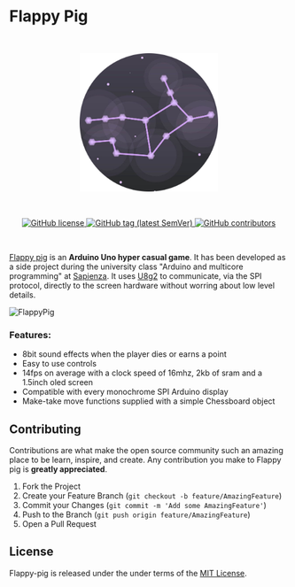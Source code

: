 Flappy Pig
====================
<br/>
<p align="center">
    <a href="https://sulu.io/" target="_blank">
        <img width="250px" src="https://github.com/gianmarcopicarella/virgo/blob/master/virgo_rounded_logo.png?raw=true" alt="Sulu logo">
    </a>
</p>

<br/>
<p align="center">
    <a href="https://github.com/gianmarcopicarella/flappy-pig/blob/master/LICENSE" target="_blank">
        <img src="https://img.shields.io/github/license/gianmarcopicarella/flappy-pig.svg" alt="GitHub license">
    </a>
    <a href="https://github.com/gianmarcopicarella/flappy-pig/releases" target="_blank">
        <img src="https://img.shields.io/github/tag/gianmarcopicarella/flappy-pig.svg" alt="GitHub tag (latest SemVer)">
    </a>
    <a href="https://github.com/gianmarcopicarella/flappy-pig/graphs/contributors" target="_blank">
        <img src="https://img.shields.io/github/contributors-anon/gianmarcopicarella/flappy-pig.svg" alt="GitHub contributors">
    </a>
</p>
<br/>

[Flappy pig](https://github.com/gianmarcopicarella/flappy-pig) is an **Arduino Uno hyper casual game**. It has been developed as a side project during the university class "Arduino and multicore programming" at [Sapienza](https://www.uniroma1.it/en/pagina-strutturale/home). It uses [U8g2](https://github.com/olikraus/u8g2) to communicate, via the SPI protocol, directly to the screen hardware without worring about low level details.

![FlappyPig](https://github.com/gianmarcopicarella/flappy-pig/blob/master/flappy_pig.gif?raw=true)

### Features:
* 8bit sound effects when the player dies or earns a point
* Easy to use controls
* 14fps on average with a clock speed of 16mhz, 2kb of sram and a 1.5inch oled screen
* Compatible with every monochrome SPI Arduino display
* Make-take move functions supplied with a simple Chessboard object

## Contributing
Contributions are what make the open source community such an amazing place to be learn, inspire, and create. Any contribution you make to Flappy pig is **greatly appreciated**.

1. Fork the Project
2. Create your Feature Branch (`git checkout -b feature/AmazingFeature`)
3. Commit your Changes (`git commit -m 'Add some AmazingFeature'`)
4. Push to the Branch (`git push origin feature/AmazingFeature`)
5. Open a Pull Request

## License
Flappy-pig is released under the under terms of the [MIT License](LICENSE).
